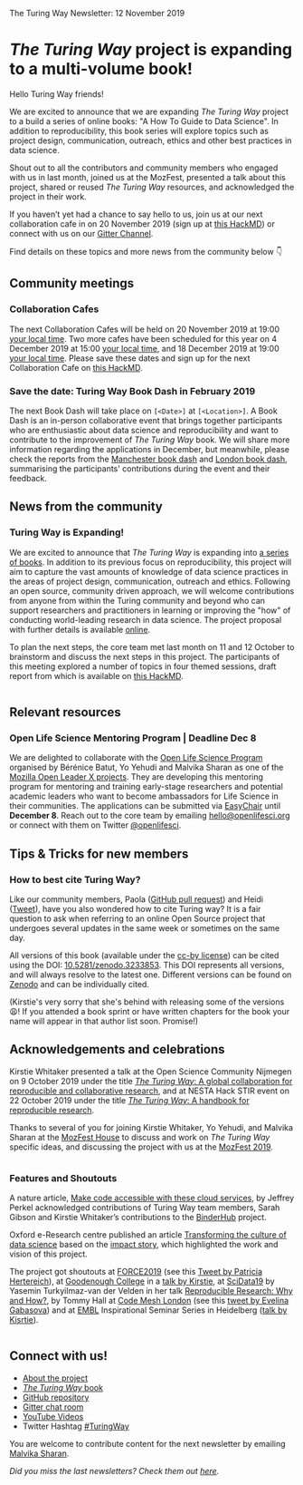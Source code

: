 The Turing Way Newsletter: 12 November 2019

# *The Turing Way* project is expanding to a multi-volume book!

Hello Turing Way friends!

We are excited to announce that we are expanding *The Turing Way* project to a build a series of online books: "A How To Guide to Data Science".
In addition to reproducibility, this book series will explore topics such as project design, communication, outreach, ethics and other best practices in data science.

Shout out to all the contributors and community members who engaged with us in last month, joined us at the MozFest, presented a talk about this project, shared or reused *The Turing Way* resources, and acknowledged the project in their work.

If you haven’t yet had a chance to say hello to us, join us at our next collaboration cafe in on 20 November 2019 (sign up at [this HackMD](https://hackmd.io/@KirstieJane/CollabCafe)) or connect with us on our [Gitter Channel](https://gitter.im/alan-turing-institute/the-turing-way).

Find details on these topics and more news from the community below 👇

## Community meetings

### Collaboration Cafes

The next Collaboration Cafes will be held on 20 November 2019 at 19:00  [your local time](https://arewemeetingyet.com/London/2019-11-20/19:00/TuringWay-CollaborationCafe).
Two more cafes have been scheduled for this year on 4 December 2019 at 15:00  [your local time](https://arewemeetingyet.com/London/2019-12-04/15:00/TuringWay-CollaborationCafe), and 18 December 2019 at 19:00 [your local time](https://arewemeetingyet.com/London/2019-11-20/19:00/TuringWay-CollaborationCafe).
Please save these dates and sign up for the next Collaboration Cafe on [this HackMD](https://hackmd.io/@KirstieJane/CollabCafe).


### Save the date: Turing Way Book Dash in February 2019

The next Book Dash will take place on `[<Date>]` at `[<Location>]`.
A Book Dash is an in-person collaborative event that brings together participants who are enthusiastic about data science and reproducibility and want to contribute to the improvement of *The Turing Way* book.
We will share more information regarding the applications in December, but meanwhile, please check the reports from the [Manchester book dash](https://github.com/alan-turing-institute/the-turing-way/blob/master/workshops/book-dash/book-dash-mcr-report.md) and [London book dash](https://github.com/alan-turing-institute/the-turing-way/blob/master/workshops/book-dash/book-dash-ldn-report.md), summarising the participants' contributions during the event and their feedback.

## News from the community

### Turing Way is Expanding!

We are excited to announce that *The Turing Way* is expanding into [a series of books](https://github.com/alan-turing-institute/the-turing-way).
In addition to its previous focus on reproducibility, this project will aim to capture the vast amounts of knowledge of data science practices in the areas of project design, communication, outreach and ethics.
Following an open source, community driven approach, we will welcome contributions from anyone from within the Turing community and beyond  who can support researchers and practitioners in learning or improving the "how" of conducting world-leading research in data science.
The project proposal with further details is available [online](https://github.com/alan-turing-institute/the-turing-way/blob/master/project_management/tps-funding-application-20190429.md).

To plan the next steps, the core team met last month on 11 and 12 October to brainstorm and discuss the next steps in this project.
The participants of this meeting explored a number of topics in four themed sessions, draft report from which is available on [this HackMD](https://hackmd.io/zVTeKhG2SIiBLam1YtILNg).

![]()

## Relevant resources

### Open Life Science Mentoring Program | Deadline Dec 8

We are delighted to collaborate with the [Open Life Science Program](https://openlifesci.org) organised by Bérénice Batut, Yo Yehudi and Malvika Sharan as one of the [Mozilla Open Leader X projects](https://foundation.mozilla.org/en/opportunity/mozilla-open-leaders/).
They are developing this mentoring program for mentoring and training early-stage researchers and potential academic leaders who want to become ambassadors for Life Science in their communities.
The applications can be submitted via [EasyChair](https://easychair.org/cfp/ols-2020) until **December 8**.
Reach out to the core team by emailing [hello@openlifesci.org](mailto:hello@openlifesci.org) or connect with them on Twitter [@openlifesci](https://twitter.com/openlifesci).

## Tips & Tricks for new members

### How to best cite Turing Way?

Like our community members, Paola ([GitHub pull request](https://github.com/alan-turing-institute/the-turing-way/issues/648)) and Heidi ([Tweet](https://twitter.com/HeidiBaya/status/1189116056641658880)), have you also wondered how to cite Turing way?
It is a fair question to ask when referring to an online Open Source project that undergoes several updates in the same week or sometimes on the same day. 

All versions of this book (available under the [cc-by license]((http://creativecommons.org/licenses/by/4.0/legalcode))) can be cited using the DOI: [10.5281/zenodo.3233853](https://doi.org/10.5281/zenodo.3233853).
This DOI represents all versions, and will always resolve to the latest one.
Different versions can be found on [Zenodo](https://zenodo.org) and can be individually cited.

(Kirstie's very sorry that she's behind with releasing some of the versions 😩!
If you attended a book sprint or have written chapters for the book your name will appear in that author list soon.
Promise!)

## Acknowledgements and celebrations

Kirstie Whitaker presented a talk at the Open Science Community Nijmegen on 9 October 2019 under the title [*The Turing Way*: A global collaboration for reproducible and collaborative research](https://zenodo.org/record/3478387#.XcmkDZNKjUI), and at NESTA Hack STIR event on 22 October 2019 under the title [*The Turing Way*: A handbook for reproducible research](https://zenodo.org/record/3515937#.XcmkeJNKjUI).

Thanks to several of you for joining Kirstie Whitaker, Yo Yehudi, and Malvika Sharan at the [MozFest House](https://ti.to/Mozilla/mozfesthouse-whyspace/en) to discuss and work on *The Turing Way* specific ideas, and discussing the project with us at the [MozFest 2019](https://www.mozillafestival.org/en/).

![]()

### Features and Shoutouts

A nature article, [Make code accessible with these cloud services](https://www.nature.com/articles/d41586-019-03366-x), by Jeffrey Perkel acknowledged contributions of Turing Way team members, Sarah Gibson and Kirstie Whitaker’s contributions to the [BinderHub](https://binderhub.readthedocs.io/en/latest/) project.

Oxford e-Research centre published an article [Transforming the culture of data science](https://www.oerc.ox.ac.uk/news/transforming-culture-data-science) based on the [impact story](https://www.turing.ac.uk/research/impact-stories/changing-culture-data-science), which highlighted the work and vision of this project.

The project got shoutouts at [FORCE2019](https://www.force11.org/meetings/force2019) (see this [Tweet by Patricia Hertereich](https://twitter.com/PHerterich/status/1184034991400861696)), at [Goodenough College](https://www.goodenough.ac.uk/) in a [talk by Kirstie](https://zenodo.org/record/3522225#.XcmklpNKjUI), at [SciData19](https://researchdata.springernature.com/users/256983-irene-rodriguez/posts/50480-better-science-through-better-data-2019-scidata19-call-for-lightning-talks-proposal) by Yasemin Turkyilmaz-van der Velden in her talk [Reproducible Research: Why and How?](https://zenodo.org/record/3530485#.XcmopZNKjUI), by Tommy Hall at [Code Mesh London](https://codesync.global/conferences/code-mesh-ldn/) (see this [tweet by Evelina Gabasova](https://twitter.com/evelgab/status/1192804318795182080)) and at [EMBL](http://embl.org) Inspirational Seminar Series in Heidelberg ([talk by Kisrtie](https://zenodo.org/record/3532650#.XcmlAZNKjUI)).

![]()

## Connect with us!

- [About the project](https://www.turing.ac.uk/research/research-projects/turing-way-handbook-reproducible-data-science)
- [_The Turing Way_ book](https://the-turing-way.netlify.com)
- [GitHub repository](https://github.com/alan-turing-institute/the-turing-way)
- [Gitter chat room](https://gitter.im/alan-turing-institute/the-turing-way)
- [YouTube Videos](https://www.youtube.com/channel/UCPDxZv5BMzAw0mPobCbMNuA)
- Twitter Hashtag [#TuringWay](https://twitter.com/hashtag/TuringWay?f=live)

You are welcome to contribute content for the next newsletter by
emailing [Malvika Sharan](mailto:msharan@turing.ac.uk).

*Did you miss the last newsletters?*
*Check them out [here](https://tinyletter.com/TuringWay/archive).*
